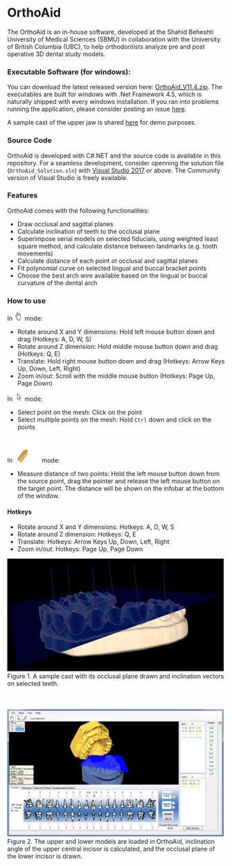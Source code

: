 # OrthoAid
The OrthoAid is an in-house software, developed at the Shahid Beheshti University of Medical Sciences (SBMU) in collaboration with the University of British Columbia (UBC), to help orthodontists analyze pre and post operative 3D dental study models. 

### Executable Software (for windows):
You can download the latest released version here:
[OrthoAid_V11.4.zip](https://github.com/amir-abdi/OrthoAid/raw/master/Release/OrthoAid_v11.4.zip).
The executables are built for windows with .Net Framework 4.5, which is naturally shipped with every windows installation. If you ran into problems running the application, please consider posting an issue [here](https://github.com/amir-abdi/OrthoAid/issues).

A sample cast of the upper jaw is shared [here](https://github.com/amir-abdi/OrthoAid/raw/master/SampleDentalCasts/upper_jaw.zip) for demo purposes.

### Source Code

OrthoAid is developed with C#.NET and the source code is available in this repository. 
For a seamless development, consider openning the solution file (`OrthoAid_Solution.sln`) with [Visual Studio 2017](https://visualstudio.microsoft.com/vs/community/) or above. The Community version of Visual Studio is freely available. 

### Features

OrthoAid comes with the following functionalities:
- Draw occlusal and sagittal planes
- Calculate inclination of teeth to the occlusal plane
- Superimpose serial models on selected fiducials, using weighted least square method, and calculate distance between landmarks (e.g. tooth movements)
- Calculate distance of each point ot occlusal and sagittal planes
- Fit polynomial curve on selected lingual and buccal bracket points
- Choose the best arch wire available based on the lingual or buccal curvature of the dental arch

### How to use

In ![hand](src/icons/hand.png) mode:

- Rotate around X and Y dimensions: Hold left mouse button down and drag (Hotkeys: A, D, W, S)
- Rotate around Z dimension: Hold middle mouse button down and drag (Hotkeys: Q, E)
- Translate: Hold right mouse button down and drag (Hotkeys: Arrow Keys Up, Down, Left, Right)
- Zoom in/out: Scroll with the middle mouse button (Hotkeys: Page Up, Page Down)

In ![arrow](src/icons/whiteCurser.png) mode:

- Select point on the mesh: Click on the point
- Select multiple points on the mesh: Hold `Ctrl`  down and click on the points

In ![arrow](src/icons/ruler_cursor_icon.png) mode:

- Measure distance of two points: Hold the left mouse button down from the source point, drag the pointer and release the left mouse button on the target point. The distance will be shown on the infobar at the bottom of the window.

#### Hotkeys

- Rotate around X and Y dimensions: Hotkeys: A, D, W, S
- Rotate around Z dimension: Hotkeys: Q, E
- Translate: Hotkeys: Arrow Keys Up, Down, Left, Right
- Zoom in/out: Hotkeys: Page Up, Page Down




<img src="./Images/1.png" width="500" />
Figure 1. A sample cast with its occlusal plane drawn and inclination vectors on selected teeth.
<br/>
<br/>
<br/>
<br/>
<img src="./Images/2.jpg" width="500" />
Figure 2. The upper and lower models are loaded in OrthoAid, inclination angle of the upper central incisor is calculated, and the occlusal plane of the lower incisor is drawn.
